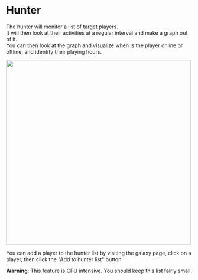 # Hunter

The hunter will monitor a list of target players.  
It will then look at their activities at a regular interval and make a graph out of it.  
You can then look at the graph and visualize when is the player online or offline, and identify their playing hours.  

[<img src="/public/views/documentation/img/hunter.png" alt="" width="500" />](/public/views/documentation/img/hunter.png)

You can add a player to the hunter list by visiting the galaxy page, click on a player, then click the "Add to hunter list" button.  

**Warning**: This feature is CPU intensive. You should keep this list fairly small.